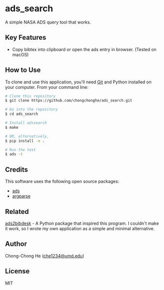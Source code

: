 # ads_search

A simple NASA ADS query tool that works.

## Key Features

-  Copy bibtex into clipboard or open the ads entry in browser. (Tested on macOS)

## How to Use

To clone and use this application, you'll need [Git](https://git-scm.com) and Python installed on your computer. From your command line:

```bash
# Clone this repository
$ git clone https://github.com/chongchonghe/ads_search.git

# Go into the repository
$ cd ads_search

# Install adssearch
$ make

# OR, alternatively,
$ pip install -e .

# Run the test
$ ads -t
```

## Credits

This software uses the following open source packages:

- [ads](https://pypi.org/project/ads/)
- [argparse](https://pypi.org/project/argparse/)

## Related

[ads2bibdesk](https://pypi.org/project/ads2bibdesk/) - A Python package that inspired this program. I couldn't make it work, so I wrote my own application as a simple and minimal alternative. 

## Author

Chong-Chong He ([che1234@umd.edu]())

## License

MIT
